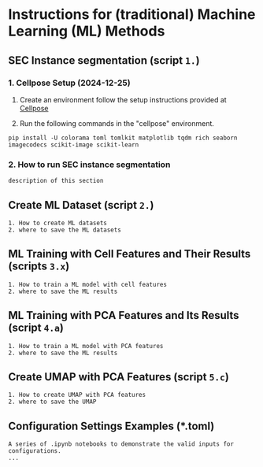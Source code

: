 # Instructions for (traditional) Machine Learning (ML) Methods

## SEC Instance segmentation (script `1.`)

### 1. Cellpose Setup (2024-12-25)

1. Create an environment follow the setup instructions provided at [Cellpose](https://github.com/MouseLand/cellpose?tab=readme-ov-file#installation)

2. Run the following commands in the "cellpose" environment.

```shell
pip install -U colorama toml tomlkit matplotlib tqdm rich seaborn imagecodecs scikit-image scikit-learn
```

### 2. How to run SEC instance segmentation

```text
description of this section
```

## Create ML Dataset (script `2.`)

```text
1. How to create ML datasets
2. where to save the ML datasets
```

## ML Training with Cell Features and Their Results (scripts `3.x`)

```text
1. How to train a ML model with cell features
2. where to save the ML results
```

## ML Training with PCA Features and Its Results (script `4.a`)

```text
1. How to train a ML model with PCA features
2. where to save the ML results
```

## Create UMAP with PCA Features (script `5.c`)

```text
1. How to create UMAP with PCA features
2. where to save the UMAP
```

## Configuration Settings Examples (*.toml)

```text
A series of .ipynb notebooks to demonstrate the valid inputs for configurations.
...
```
